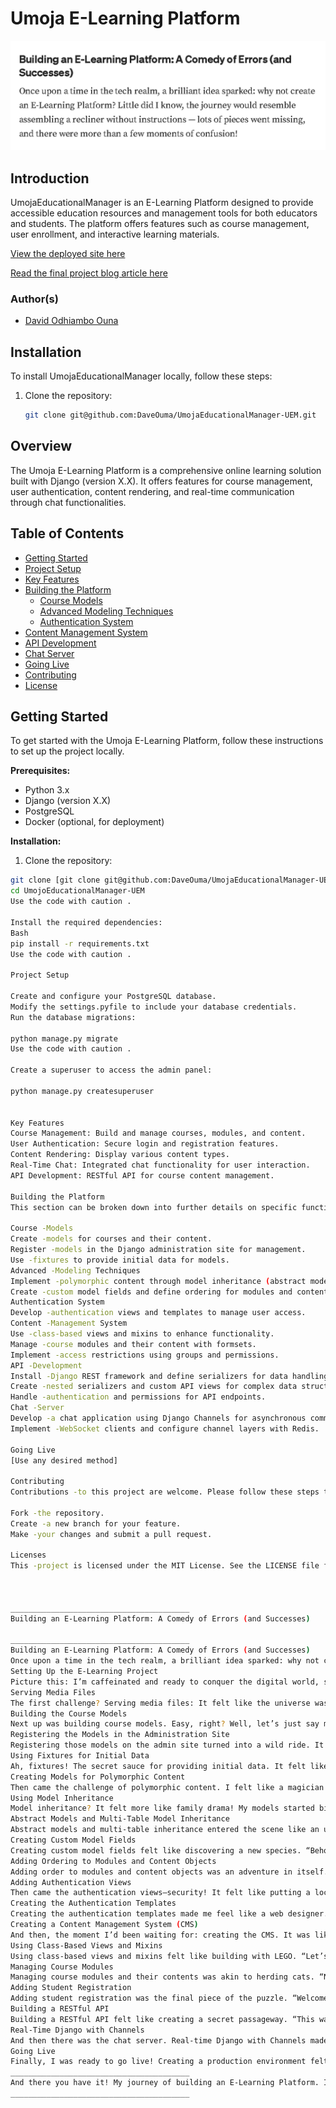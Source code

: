 # Umoja E-Learning Platform
![alt text](image.png)

## Introduction

UmojaEducationalManager is an E-Learning Platform designed to provide accessible education resources and management tools for both educators and students. The platform offers features such as course management, user enrollment, and interactive learning materials.

[View the deployed site here](not-yet-deployed-site-link)

[Read the final project blog article here](https://medium.com/@davidomuga/building-an-e-learning-platform-a-comedy-of-errors-and-successes-6a97c8cd1cde)

### Author(s)

- [David Odhiambo Ouna](https://www.linkedin.com/in/david-ouma-odhiambo/)

## Installation

To install UmojaEducationalManager locally, follow these steps:

1. Clone the repository:
   ```bash
   git clone git@github.com:DaveOuma/UmojaEducationalManager-UEM.git


## Overview

The Umoja E-Learning Platform is a comprehensive online learning solution built with Django (version X.X). It offers features for course management, user authentication, content rendering, and real-time communication through chat functionalities.

## Table of Contents

* [Getting Started](#getting-started)
* [Project Setup](#project-setup)
* [Key Features](#key-features)
* [Building the Platform](#building-the-platform)
    * [Course Models](#course-models)
    * [Advanced Modeling Techniques](#advanced-modeling-techniques)
    * [Authentication System](#authentication-system)
* [Content Management System](#content-management-system)
* [API Development](#api-development)
* [Chat Server](#chat-server)
* [Going Live](#going-live)
* [Contributing](#contributing)
* [License](#license)

## Getting Started

To get started with the Umoja E-Learning Platform, follow these instructions to set up the project locally.

**Prerequisites:**

* Python 3.x
* Django (version X.X)
* PostgreSQL
* Docker (optional, for deployment)

**Installation:**

1. Clone the repository:

```bash
git clone [git clone git@github.com:DaveOuma/UmojaEducationalManager-UEM.git]
cd UmojoEducationalManager-UEM
Use the code with caution .

Install the required dependencies:
Bash
pip install -r requirements.txt
Use the code with caution .

Project Setup

Create and configure your PostgreSQL database.
Modify the settings.pyfile to include your database credentials.
Run the database migrations:

python manage.py migrate
Use the code with caution .

Create a superuser to access the admin panel:

python manage.py createsuperuser   


Key Features
Course Management: Build and manage courses, modules, and content.
User Authentication: Secure login and registration features.
Content Rendering: Display various content types.
Real-Time Chat: Integrated chat functionality for user interaction.
API Development: RESTful API for course content management.

Building the Platform
This section can be broken down into further details on specific functionalities:

Course -Models
Create -models for courses and their content.
Register -models in the Django administration site for management.
Use -fixtures to provide initial data for models.
Advanced -Modeling Techniques
Implement -polymorphic content through model inheritance (abstract models, multi-table inheritance, and proxy models).
Create -custom model fields and define ordering for modules and content objects.
Authentication System
Develop -authentication views and templates to manage user access.
Content -Management System
Use -class-based views and mixins to enhance functionality.
Manage -course modules and their content with formsets.
Implement -access restrictions using groups and permissions.
API -Development
Install -Django REST framework and define serializers for data handling.
Create -nested serializers and custom API views for complex data structures.
Handle -authentication and permissions for API endpoints.
Chat -Server
Develop -a chat application using Django Channels for asynchronous communication.
Implement -WebSocket clients and configure channel layers with Redis.

Going Live
[Use any desired method]

Contributing
Contributions -to this project are welcome. Please follow these steps to contribute:

Fork -the repository.
Create -a new branch for your feature.   
Make -your changes and submit a pull request.

Licenses
This -project is licensed under the MIT License. See the LICENSE file for details.   



________________________________________
Building an E-Learning Platform: A Comedy of Errors (and Successes)

________________________________________
Building an E-Learning Platform: A Comedy of Errors (and Successes)
Once upon a time in the tech realm, a brilliant idea sparked: why not create an E-Learning Platform? Little did I know, the journey would resemble assembling a recliner without instructions—lots of pieces went missing, and there were more than a few moments of confusion!
Setting Up the E-Learning Project
Picture this: I’m caffeinated and ready to conquer the digital world, sitting confidently at my computer. I set up the project structure, feeling like a coding superhero. Then came the nagging question: where on earth do I start? Do I need a superhero cape for this adventure?
Serving Media Files
The first challenge? Serving media files: It felt like the universe was playing a practical joke on me. I uploaded a video, only for it to vanish into the digital ether. Note to self: media files can be a bit dramatic; they require their own unique space!
Building the Course Models
Next up was building course models. Easy, right? Well, let’s just say my models had more drama than a reality TV show. “Oh, you want me to be a Course? No, buddy, today I’m feeling more like a Module!”
Registering the Models in the Administration Site
Registering those models on the admin site turned into a wild ride. It was like a game of hide-and-seek with Django. “Where are you, Course model? Oh, there you are, hiding behind the User model!”
Using Fixtures for Initial Data
Ah, fixtures! The secret sauce for providing initial data. It felt like preparing a feast with plastic food: it looks great, but it’s not quite what I had in mind.
Creating Models for Polymorphic Content
Then came the challenge of polymorphic content. I felt like a magician pulling rabbits out of hats. “And for my next trick, I shall create models that can be anything you want! Just don’t ask me how.”
Using Model Inheritance
Model inheritance? It felt more like family drama! My models started bickering like siblings. “Why does the Video model get to inherit from Content? What about me, the poor Quiz model?”
Abstract Models and Multi-Table Model Inheritance
Abstract models and multi-table inheritance entered the scene like an unexpected plot twist. “Wait, I thought we were done?!” Spoiler alert: we were just getting started.
Creating Custom Model Fields
Creating custom model fields felt like discovering a new species. “Behold, the VideoURLField! It’s a little quirky but perfect for my platform.” I half-expected it to demand a name tag!
Adding Ordering to Modules and Content Objects
Adding order to modules and content objects was an adventure in itself. It was like trying to arrange my sock drawer, but with far more coding. “No, Module 3 goes after Module 1, not before!”
Adding Authentication Views
Then came the authentication views—security! It felt like putting a lock on my fridge. “Sorry, no unauthorized snacking allowed!”
Creating the Authentication Templates
Creating the authentication templates made me feel like a web designer. “Look at my login page! It’s so beautiful that even hackers might shed a tear.”
Creating a Content Management System (CMS)
And then, the moment I’d been waiting for: creating the CMS. It was like opening Pandora’s box, but instead of chaos, it was filled with exciting features just waiting to be discovered.
Using Class-Based Views and Mixins
Using class-based views and mixins felt like building with LEGO. “Let’s stack these features together until we have the ultimate content management tower!”
Managing Course Modules
Managing course modules and their contents was akin to herding cats. “No, don’t run off! I need you to stay organized!”
Adding Student Registration
Adding student registration was the final piece of the puzzle. “Welcome to my platform! You’re now officially part of the chaos.”
Building a RESTful API
Building a RESTful API felt like creating a secret passageway. “This way to the treasures of data! Just don’t trip over the authentication guard.”
Real-Time Django with Channels
And then there was the chat server. Real-time Django with Channels made me feel like a tech wizard. “Watch as I make messages appear out of thin air!”
Going Live
Finally, I was ready to go live! Creating a production environment felt like preparing for a royal wedding. “Everything must be perfect. No pressure!”
________________________________________
And there you have it! My journey of building an E-Learning Platform. It was filled with laughs, minor existential crises, and a dash of coding magic. If you’re ever in doubt about starting your own project, just remember: every great platform begins with a single line of code… and a lot of coffee!
________________________________________



